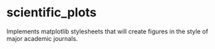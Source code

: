 # scientific_plots
Implements matplotlib stylesheets that will create figures in the style of major academic journals.
